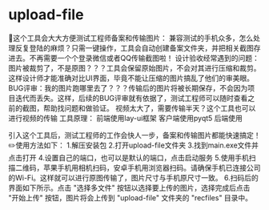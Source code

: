 # upload-file
👀这个工具会大大方便测试工程师备案和传输图片：
兼容测试的手机众多，怎么处理反复登陆的麻烦？只需一键操作，工具会自动创建备案文件夹，并把相关截图存进去。不再需要一个个登录微信或者QQ传输截图啦！
设计验收经常遇到的问题：图片被裁剪了，不是原图？？？工具会保留原始图片，不会对其进行压缩和裁剪。这样设计师才能准确对比UI界面，毕竟不能让压缩的图片搞乱了他们的审美眼。
BUG评审：我的图片跑哪里去了？？？传输后的图片将被长期保存，不会因为项目迭代而丢失。这样，后续的BUG评审就有依据了，测试工程师可以随时查看之前的截图，帮助找问题和做验证。
视频太大了，需要传输半天？这个工具也可以进行视频的传输
工具原理：
前端使用lay-ui框架
客户端使用pyqt5
后端使用

引入这个工具后，测试工程师的工作会快人一步，备案和传输图片都能快速搞定！
✏️使用方法如下：
1.解压安装包
2.打开upload-file文件夹
3.找到main.exe文件并点击打开
4.设置自己的端口，也可以是默认的端口，点击启动服务
5.使用手机扫描二维码，苹果手机用相机扫码，安卓手机用浏览器扫码。请确保手机已连接公司的Wi-Fi。这样就可以进行原图传输了，图片尺寸与手机原尺寸一致。
6.扫码后的界面如下所示。点击 "选择多文件" 按钮以选择要上传的图片，选择完成后点击 "开始上传" 按钮，图片将会上传到 "upload-file" 文件夹的 "recfiles" 目录中。



